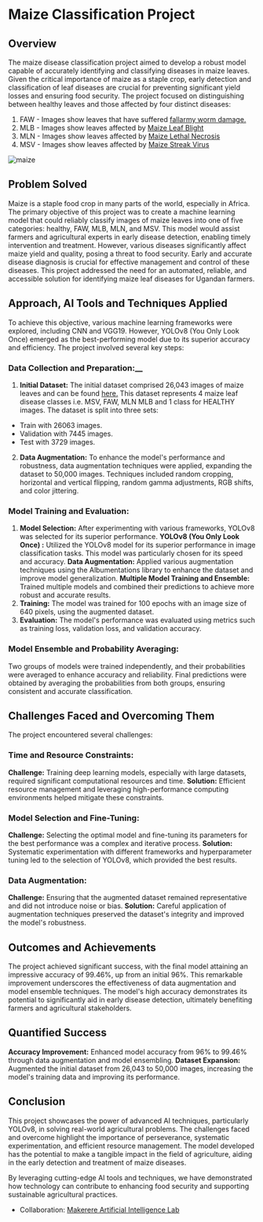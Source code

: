 # Maize Classification Project
## Overview
The maize disease classification project aimed to develop a robust model capable of accurately identifying and classifying diseases in maize leaves. Given the critical importance of maize as a staple crop, early detection and classification of leaf diseases are crucial for preventing significant yield losses and ensuring food security. The project focused on distinguishing between healthy leaves and those affected by four distinct diseases:

1. FAW - Images show leaves that have suffered [fallarmy worm damage.](https://agriculture.go.ug/wp-content/uploads/2019/05/FAW-Brochure_MAAIF_DCP_revised_April_2018.pdf)
2. MLB - Images show leaves affected by [Maize Leaf Blight](https://lfl.bayern.de/ips/blattfruechte/050760/index.php#:~:text=First%20symptoms%20on%20maize%20plants,green%20to%20light%20brown%20lesions.)
3. MLN - Images show leaves affected by [Maize Lethal Necrosis](https://www.cabidigitallibrary.org/doi/10.1079/cabicompendium.119663)
4. MSV - Images show leaves affected by [Maize Streak Virus](https://www.cabidigitallibrary.org/doi/10.1079/cabicompendium.32620)

![maize](https://github.com/user-attachments/assets/e315adb6-7fd0-4bb2-a6c3-6853cf8b06a5)

## Problem Solved
Maize is a staple food crop in many parts of the world, especially in Africa. The primary objective of this project was to create a machine learning model that could reliably classify images of maize leaves into one of five categories: healthy, FAW, MLB, MLN, and MSV. This model would assist farmers and agricultural experts in early disease detection, enabling timely intervention and treatment. However, various diseases significantly affect maize yield and quality, posing a threat to food security. Early and accurate disease diagnosis is crucial for effective management and control of these diseases. This project addressed the need for an automated, reliable, and accessible solution for identifying maize leaf diseases for Ugandan farmers.

##  Approach, AI Tools and Techniques Applied 
To achieve this objective, various machine learning frameworks were explored, including CNN and VGG19. However, YOLOv8 (You Only Look Once) emerged as the best-performing model due to its superior accuracy and efficiency. The project involved several key steps:

### Data Collection and Preparation:__

1. __Initial Dataset:__ The initial dataset comprised 26,043 images of maize leaves and can be found [here.](https://storage.googleapis.com/air-lab-hackathon/Maize/classification/Classification_maize.zip) This dataset represents 4 maize leaf disease classes i.e. MSV, FAW, MLN MLB and 1 class for HEALTHY images. The dataset is split into three sets:
 + Train with 26063 images.
 + Validation with 7445 images.
 + Test with 3729 images.
2. __Data Augmentation:__ To enhance the model's performance and robustness, data augmentation techniques were applied, expanding the dataset to 50,000 images. Techniques included random cropping, horizontal and vertical flipping, random gamma adjustments, RGB shifts, and color jittering.

### Model Training and Evaluation:

1. __Model Selection:__ After experimenting with various frameworks, YOLOv8 was selected for its superior performance.
    __YOLOv8 (You Only Look Once) :__ Utilized the YOLOv8 model for its superior performance in image classification tasks. This model was particularly chosen for its speed and accuracy.
   __Data Augmentation:__ Applied various augmentation techniques using the Albumentations library to enhance the dataset and improve model generalization.
   __Multiple Model Training and Ensemble:__ Trained multiple models and combined their predictions to achieve more robust and accurate results.
2. __Training:__ The model was trained for 100 epochs with an image size of 640 pixels, using the augmented dataset.
3. __Evaluation:__ The model's performance was evaluated using metrics such as training loss, validation loss, and validation accuracy.

### Model Ensemble and Probability Averaging:

Two groups of models were trained independently, and their probabilities were averaged to enhance accuracy and reliability. Final predictions were obtained by averaging the probabilities from both groups, ensuring consistent and accurate classification.

## Challenges Faced and Overcoming Them
The project encountered several challenges:

### Time and Resource Constraints:

__Challenge:__ Training deep learning models, especially with large datasets, required significant computational resources and time.
__Solution:__ Efficient resource management and leveraging high-performance computing environments helped mitigate these constraints.

### Model Selection and Fine-Tuning:

__Challenge:__ Selecting the optimal model and fine-tuning its parameters for the best performance was a complex and iterative process.
__Solution:__ Systematic experimentation with different frameworks and hyperparameter tuning led to the selection of YOLOv8, which provided the best results.

### Data Augmentation:

__Challenge:__ Ensuring that the augmented dataset remained representative and did not introduce noise or bias.
__Solution:__ Careful application of augmentation techniques preserved the dataset's integrity and improved the model's robustness.

## Outcomes and Achievements
The project achieved significant success, with the final model attaining an impressive accuracy of 99.46%, up from an initial 96%. This remarkable improvement underscores the effectiveness of data augmentation and model ensemble techniques. The model's high accuracy demonstrates its potential to significantly aid in early disease detection, ultimately benefiting farmers and agricultural stakeholders.

## Quantified Success

__Accuracy Improvement:__ Enhanced model accuracy from 96% to 99.46% through data augmentation and model ensembling.
__Dataset Expansion:__ Augmented the initial dataset from 26,043 to 50,000 images, increasing the model's training data and improving its performance.

## Conclusion
This project showcases the power of advanced AI techniques, particularly YOLOv8, in solving real-world agricultural problems. The challenges faced and overcome highlight the importance of perseverance, systematic experimentation, and efficient resource management. The model developed has the potential to make a tangible impact in the field of agriculture, aiding in the early detection and treatment of maize diseases.

By leveraging cutting-edge AI tools and techniques, we have demonstrated how technology can contribute to enhancing food security and supporting sustainable agricultural practices.

+ Collaboration: [Makerere Artificial Intelligence Lab](https://air.ug)







